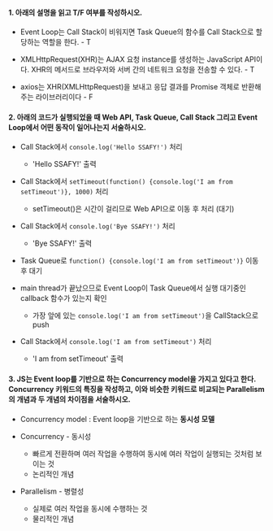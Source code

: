 #### 1. 아래의 설명을 읽고 T/F 여부를 작성하시오.

* Event Loop는 Call Stack이 비워지면 Task Queue의 함수를 Call Stack으로 할당하는 역할을 한다. - T
* XMLHttpRequest(XHR)는 AJAX 요청 instance를 생성하는 JavaScript API이다. XHR의 메서드로 브라우저와 서버 간의 네트워크 요청을 전송할 수 있다. - T

* axios는 XHR(XMLHttpRequest)을 보내고 응답 결과를 Promise 객체로 반환해주는 라이브러리이다 - F



#### 2. 아래의 코드가 실행되었을 때 Web API, Task Queue, Call Stack 그리고 Event Loop에서 어떤 동작이 일어나는지 서술하시오.

* Call Stack에서 `console.log('Hello SSAFY!')` 처리
  * 'Hello SSAFY!' 출력
* Call Stack에서 `setTimeout(function() {console.log('I am from setTimeout')}, 1000)` 처리
  * setTimeout()은 시간이 걸리므로 Web API으로 이동 후 처리 (대기)
* Call Stack에서 `console.log('Bye SSAFY!')` 처리
  * 'Bye SSAFY!' 출력

* Task Queue로 `function() {console.log('I am from setTimeout')}` 이동 후 대기
* main thread가 끝났으므로 Event Loop이 Task Queue에서 실행 대기중인 callback 함수가 있는지 확인 
  * 가장 앞에 있는 `console.log('I am from setTimeout')`을  CallStack으로 push
* Call Stack에서 `console.log('I am from setTimeout')` 처리
  * 'I am from setTimeout' 출력



#### 3. JS는 Event loop를 기반으로 하는 Concurrency model을 가지고 있다고 한다. Concurrency 키워드의 특징을 작성하고, 이와 비슷한 키워드로 비교되는 Parallelism의 개념과 두 개념의 차이점을 서술하시오.

* Concurrency model : Event loop을 기반으로 하는 **동시성 모델**
* Concurrency - 동시성
  *  빠르게 전환하며 여러 작업을 수행하여 동시에 여러 작업이 실행되는 것처럼 보이는 것
  * 논리적인 개념

* Parallelism - 병렬성
  * 실제로 여러 작업을 동시에 수행하는 것
  * 물리적인 개념